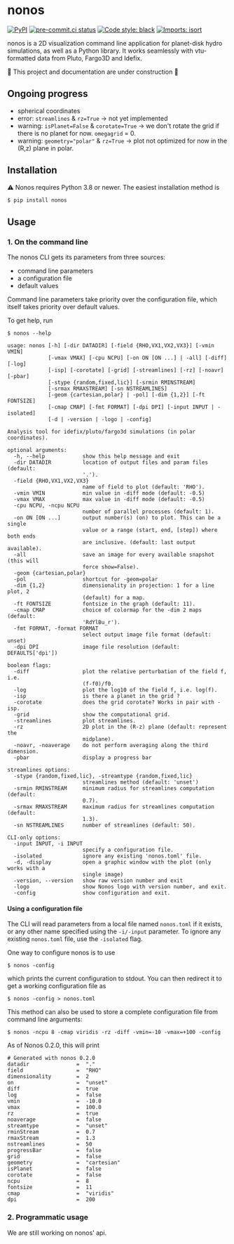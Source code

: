 # nonos
[![PyPI](https://img.shields.io/pypi/v/nonos)](https://pypi.org/project/nonos/)
[![pre-commit.ci status](https://results.pre-commit.ci/badge/github/volodia99/nonos/main.svg)](https://results.pre-commit.ci/badge/github/volodia99/nonos/main.svg)
[![Code style: black](https://img.shields.io/badge/code%20style-black-000000.svg)](https://github.com/psf/black)
[![Imports: isort](https://img.shields.io/badge/%20imports-isort-%231674b1?style=flat&labelColor=ef8336)](https://pycqa.github.io/isort/)

nonos is a 2D visualization command line application for planet-disk hydro simulations, as well as a Python library.
It works seamlessly with vtu-formatted data from Pluto, Fargo3D and Idefix.

:construction: This project and documentation are under construction :construction:
## Ongoing progress

* spherical coordinates
* error: `streamlines` & `rz=True` -> not yet implemented
* warning: `isPlanet=False` & `corotate=True` -> we don't rotate the grid if there is no planet for now. `omegagrid` = 0.
* warning: `geometry="polar"` & `rz=True` -> plot not optimized for now in the (R,z) plane in polar.


## Installation

:warning: Nonos requires Python 3.8 or newer. The easiest installation method is

```bash
$ pip install nonos
```

## Usage
### 1. On the command line

The nonos CLI gets its parameters from three sources:
- command line parameters
- a configuration file
- default values

Command line parameters take priority over the configuration file, which itself takes priority over default values.

To get help, run
```shell
$ nonos --help
```
```
usage: nonos [-h] [-dir DATADIR] [-field {RHO,VX1,VX2,VX3}] [-vmin VMIN]
             [-vmax VMAX] [-cpu NCPU] [-on ON [ON ...] | -all] [-diff] [-log]
             [-isp] [-corotate] [-grid] [-streamlines] [-rz] [-noavr] [-pbar]
             [-stype {random,fixed,lic}] [-srmin RMINSTREAM]
             [-srmax RMAXSTREAM] [-sn NSTREAMLINES]
             [-geom {cartesian,polar} | -pol] [-dim {1,2}] [-ft FONTSIZE]
             [-cmap CMAP] [-fmt FORMAT] [-dpi DPI] [-input INPUT | -isolated]
             [-d | -version | -logo | -config]

Analysis tool for idefix/pluto/fargo3d simulations (in polar coordinates).

optional arguments:
  -h, --help            show this help message and exit
  -dir DATADIR          location of output files and param files (default:
                        '.').
  -field {RHO,VX1,VX2,VX3}
                        name of field to plot (default: 'RHO').
  -vmin VMIN            min value in -diff mode (default: -0.5)
  -vmax VMAX            max value in -diff mode (default: -0.5)
  -cpu NCPU, -ncpu NCPU
                        number of parallel processes (default: 1).
  -on ON [ON ...]       output number(s) (on) to plot. This can be a single
                        value or a range (start, end, [step]) where both ends
                        are inclusive. (default: last output available).
  -all                  save an image for every available snapshot (this will
                        force show=False).
  -geom {cartesian,polar}
  -pol                  shortcut for -geom=polar
  -dim {1,2}            dimensionality in projection: 1 for a line plot, 2
                        (default) for a map.
  -ft FONTSIZE          fontsize in the graph (default: 11).
  -cmap CMAP            choice of colormap for the -dim 2 maps (default:
                        'RdYlBu_r').
  -fmt FORMAT, -format FORMAT
                        select output image file format (default: unset)
  -dpi DPI              image file resolution (default: DEFAULTS['dpi'])

boolean flags:
  -diff                 plot the relative perturbation of the field f, i.e.
                        (f-f0)/f0.
  -log                  plot the log10 of the field f, i.e. log(f).
  -isp                  is there a planet in the grid ?
  -corotate             does the grid corotate? Works in pair with -isp.
  -grid                 show the computational grid.
  -streamlines          plot streamlines.
  -rz                   2D plot in the (R-z) plane (default: represent the
                        midplane).
  -noavr, -noaverage    do not perform averaging along the third dimension.
  -pbar                 display a progress bar

streamlines options:
  -stype {random,fixed,lic}, -streamtype {random,fixed,lic}
                        streamlines method (default: 'unset')
  -srmin RMINSTREAM     minimum radius for streamlines computation (default:
                        0.7).
  -srmax RMAXSTREAM     maximum radius for streamlines computation (default:
                        1.3).
  -sn NSTREAMLINES      number of streamlines (default: 50).

CLI-only options:
  -input INPUT, -i INPUT
                        specify a configuration file.
  -isolated             ignore any existing 'nonos.toml' file.
  -d, -display          open a graphic window with the plot (only works with a
                        single image)
  -version, --version   show raw version number and exit
  -logo                 show Nonos logo with version number, and exit.
  -config               show configuration and exit.
```

#### Using a configuration file

The CLI will read parameters from a local file named `nonos.toml` if it exists,
or any other name specified using the `-i/-input` parameter.
To ignore any existing `nonos.toml` file, use the `-isolated` flag.

One way to configure nonos is to use
```shell
$ nonos -config
```

which prints the current configuration to stdout.
You can then redirect it to get a working configuration file as
```shell
$ nonos -config > nonos.toml
```
This method can also be used to store a complete configuration file from command line arguments:
```shell
$ nonos -ncpu 8 -cmap viridis -rz -diff -vmin=-10 -vmax=+100 -config
```
As of Nonos 0.2.0, this will print
```
# Generated with nonos 0.2.0
datadir               =  "."
field                 =  "RHO"
dimensionality        =  2
on                    =  "unset"
diff                  =  true
log                   =  false
vmin                  =  -10.0
vmax                  =  100.0
rz                    =  true
noaverage             =  false
streamtype            =  "unset"
rminStream            =  0.7
rmaxStream            =  1.3
nstreamlines          =  50
progressBar           =  false
grid                  =  false
geometry              =  "cartesian"
isPlanet              =  false
corotate              =  false
ncpu                  =  8
fontsize              =  11
cmap                  =  "viridis"
dpi                   =  200
````

### 2. Programmatic usage

We are still working on nonos' api.
